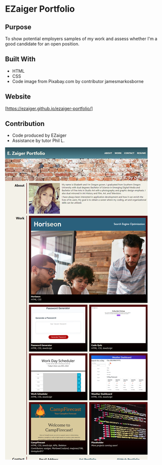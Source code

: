 # EZaiger Portfolio

## Purpose
To show potential employers samples of my work and assess whether I'm a good candidate for an open position.

## Built With
* HTML
* CSS
* Code image from Pixabay.com by contributor jamesmarkosborne 

## Website
[https://ezaiger.github.io/ezaiger-portfolio/]

## Contribution
* Code produced by EZaiger
* Assistance by tutor Phil L.

![alt text](./assets/images/portfolio.png "Screenshot of completed webpage")

